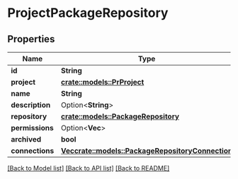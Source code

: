 # ProjectPackageRepository

## Properties

Name | Type | Description | Notes
------------ | ------------- | ------------- | -------------
**id** | **String** |  | 
**project** | [**crate::models::PrProject**](PR_Project.md) |  | 
**name** | **String** |  | 
**description** | Option<**String**> |  | [optional]
**repository** | [**crate::models::PackageRepository**](PackageRepository.md) |  | 
**permissions** | Option<**Vec<String>**> |  | [optional]
**archived** | **bool** |  | 
**connections** | [**Vec<crate::models::PackageRepositoryConnection>**](PackageRepositoryConnection.md) |  | 

[[Back to Model list]](../README.md#documentation-for-models) [[Back to API list]](../README.md#documentation-for-api-endpoints) [[Back to README]](../README.md)


